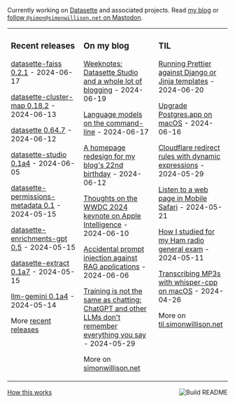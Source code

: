 Currently working on [Datasette](https://datasette.io/) and associated projects. Read [my blog](https://simonwillison.net/) or <a href="https://fedi.simonwillison.net/@simon">follow `@simon@simonwillison.net` on Mastodon</a>.

<table><tr><td valign="top" width="33%">

### Recent releases
<!-- recent_releases starts -->
[datasette-faiss 0.2.1](https://github.com/simonw/datasette-faiss/releases/tag/0.2.1) - 2024-06-17

[datasette-cluster-map 0.18.2](https://github.com/simonw/datasette-cluster-map/releases/tag/0.18.2) - 2024-06-13

[datasette 0.64.7](https://github.com/simonw/datasette/releases/tag/0.64.7) - 2024-06-12

[datasette-studio 0.1a4](https://github.com/datasette/datasette-studio/releases/tag/0.1a4) - 2024-06-05

[datasette-permissions-metadata 0.1](https://github.com/datasette/datasette-permissions-metadata/releases/tag/0.1) - 2024-05-15

[datasette-enrichments-gpt 0.5](https://github.com/datasette/datasette-enrichments-gpt/releases/tag/0.5) - 2024-05-15

[datasette-extract 0.1a7](https://github.com/datasette/datasette-extract/releases/tag/0.1a7) - 2024-05-15

[llm-gemini 0.1a4](https://github.com/simonw/llm-gemini/releases/tag/0.1a4) - 2024-05-14
<!-- recent_releases ends -->
More [recent releases](https://github.com/simonw/simonw/blob/main/releases.md)
</td><td valign="top" width="34%">

### On my blog
<!-- blog starts -->
[Weeknotes: Datasette Studio and a whole lot of blogging](https://simonwillison.net/2024/Jun/19/datasette-studio/) - 2024-06-19

[Language models on the command-line](https://simonwillison.net/2024/Jun/17/cli-language-models/) - 2024-06-17

[A homepage redesign for my blog's 22nd birthday](https://simonwillison.net/2024/Jun/12/homepage-redesign/) - 2024-06-12

[Thoughts on the WWDC 2024 keynote on Apple Intelligence](https://simonwillison.net/2024/Jun/10/apple-intelligence/) - 2024-06-10

[Accidental prompt injection against RAG applications](https://simonwillison.net/2024/Jun/6/accidental-prompt-injection/) - 2024-06-06

[Training is not the same as chatting: ChatGPT and other LLMs don't remember everything you say](https://simonwillison.net/2024/May/29/training-not-chatting/) - 2024-05-29
<!-- blog ends -->
More on [simonwillison.net](https://simonwillison.net/)
</td><td valign="top" width="33%">

### TIL
<!-- tils starts -->
[Running Prettier against Django or Jinja templates](https://til.simonwillison.net/npm/prettier-django) - 2024-06-20

[Upgrade Postgres.app on macOS](https://til.simonwillison.net/postgresql/upgrade-postgres-app) - 2024-06-16

[Cloudflare redirect rules with dynamic expressions](https://til.simonwillison.net/cloudflare/redirect-rules) - 2024-05-29

[Listen to a web page in Mobile Safari](https://til.simonwillison.net/ios/listen-to-page) - 2024-05-21

[How I studied for my Ham radio general exam](https://til.simonwillison.net/ham-radio/general) - 2024-05-11

[Transcribing MP3s with whisper-cpp on macOS](https://til.simonwillison.net/macos/whisper-cpp) - 2024-04-26
<!-- tils ends -->
More on [til.simonwillison.net](https://til.simonwillison.net/)
</td></tr></table>

<a href="https://github.com/simonw/simonw/actions"><img src="https://github.com/simonw/simonw/workflows/Build%20README/badge.svg" align="right" alt="Build README"></a> <a href="https://simonwillison.net/2020/Jul/10/self-updating-profile-readme/">How this works</a>
